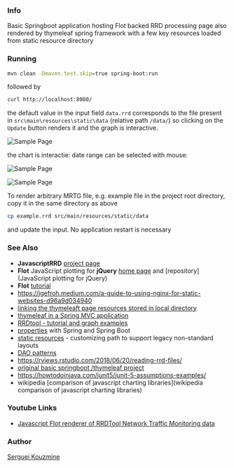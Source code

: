 ### Info

Basic Springboot application hosting Flot backed RRD processing  page also rendered by thymeleaf spring framework 
with a few key resources loaded from static resource directory


### Running
```sh
mvn clean -Dmaven.test.skip=true spring-boot:run
```
followed by

```sh
curl http://localhost:8080/
```

the default value in the input field `data.rrd` corresponds to the file present in `src\main\resources\static\data` (relative path `/data/`)
so clicking on the `Update` button renders it and the graph is interactive.

![Sample Page](https://github.com/sergueik/springboot_study/blob/master/basic-static-rrd-js/screenshots/capture-flot.png)

the chart is interactie: date range can be selected with mouse:

![Sample Page](https://github.com/sergueik/springboot_study/blob/master/basic-static-rrd-js/screenshots/capture-select.png)

![Sample Page](https://github.com/sergueik/springboot_study/blob/master/basic-static-rrd-js/screenshots/capture-new-range.png)

To render arbitrary MRTG file, e.g. example file in the project root directory, copy it in the same directory as above
```sh
cp example.rrd src/main/resources/static/data
```

and update the input. No application restart is necessary

### See Also
  
  * __JavascriptRRD__ [project page](https://sourceforge.net/projects/javascriptrrd/)
  * __Flot__ JavaScript plotting for __jQuery__ [home page](https://www.flotcharts.org) and [repository](JavaScript plotting for jQuery) 
  * __Flot__ [tutorial](https://www.jqueryflottutorial.com/what-is-jquery-flot.html)
  * https://jgefroh.medium.com/a-guide-to-using-nginx-for-static-websites-d96a9d034940
  * [linking the thymeleaft page resources stored in local directory](https://stackoverflow.com/questions/29460618/inserting-an-image-from-local-directory-in-thymeleaf-spring-framework-with-mave)
  * [thymeleaf in a Spring MVC application](https://www.baeldung.com/thymeleaf-in-spring-mvc)
  * [RRDtool - tutorial and graph examples](https://calomel.org/rrdtool.html)
  * [properties](https://www.baeldung.com/properties-with-spring) with Spring and Spring Boot
  * [static resources](https://www.baeldung.com/spring-mvc-static-resources) - customizing path to support legacy non-standard layouts
  * [DAO patterns](https://www.baeldung.com/java-dao-pattern)
  * https://rviews.rstudio.com/2018/06/20/reading-rrd-files/
  * [original basic springboot /thymeleaf project](https://github.com/kolorobot/spring-boot-thymeleaf)
  * https://howtodoinjava.com/junit5/junit-5-assumptions-examples/
  * wikipedia [comparison of javascript charting libraries](wikipedia comparison of javascript charting libraries)
   
### Youtube Links
  * [Javascript Flot renderer of RRDTool Network Traffic Monitoring data](https://www.youtube.com/watch?v=yY9rbOHxwyg) 

### Author
[Serguei Kouzmine](kouzmine_serguei@yahoo.com)

